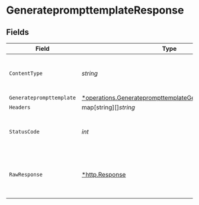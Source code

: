 # GenerateprompttemplateResponse


## Fields

| Field                                                                                                                               | Type                                                                                                                                | Required                                                                                                                            | Description                                                                                                                         |
| ----------------------------------------------------------------------------------------------------------------------------------- | ----------------------------------------------------------------------------------------------------------------------------------- | ----------------------------------------------------------------------------------------------------------------------------------- | ----------------------------------------------------------------------------------------------------------------------------------- |
| `ContentType`                                                                                                                       | *string*                                                                                                                            | :heavy_check_mark:                                                                                                                  | HTTP response content type for this operation                                                                                       |
| `Generateprompttemplate`                                                                                                            | [*operations.GenerateprompttemplateGenerateprompttemplate](../../models/operations/generateprompttemplategenerateprompttemplate.md) | :heavy_minus_sign:                                                                                                                  | OK                                                                                                                                  |
| `Headers`                                                                                                                           | map[string][]*string*                                                                                                               | :heavy_minus_sign:                                                                                                                  | N/A                                                                                                                                 |
| `StatusCode`                                                                                                                        | *int*                                                                                                                               | :heavy_check_mark:                                                                                                                  | HTTP response status code for this operation                                                                                        |
| `RawResponse`                                                                                                                       | [*http.Response](https://pkg.go.dev/net/http#Response)                                                                              | :heavy_minus_sign:                                                                                                                  | Raw HTTP response; suitable for custom response parsing                                                                             |